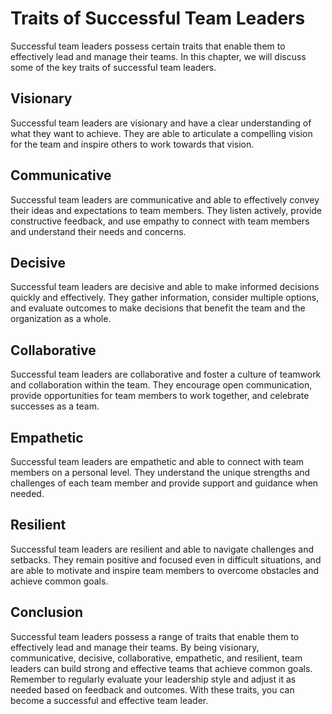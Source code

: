 Traits of Successful Team Leaders
==============================================================

Successful team leaders possess certain traits that enable them to effectively lead and manage their teams. In this chapter, we will discuss some of the key traits of successful team leaders.

Visionary
---------

Successful team leaders are visionary and have a clear understanding of what they want to achieve. They are able to articulate a compelling vision for the team and inspire others to work towards that vision.

Communicative
-------------

Successful team leaders are communicative and able to effectively convey their ideas and expectations to team members. They listen actively, provide constructive feedback, and use empathy to connect with team members and understand their needs and concerns.

Decisive
--------

Successful team leaders are decisive and able to make informed decisions quickly and effectively. They gather information, consider multiple options, and evaluate outcomes to make decisions that benefit the team and the organization as a whole.

Collaborative
-------------

Successful team leaders are collaborative and foster a culture of teamwork and collaboration within the team. They encourage open communication, provide opportunities for team members to work together, and celebrate successes as a team.

Empathetic
----------

Successful team leaders are empathetic and able to connect with team members on a personal level. They understand the unique strengths and challenges of each team member and provide support and guidance when needed.

Resilient
---------

Successful team leaders are resilient and able to navigate challenges and setbacks. They remain positive and focused even in difficult situations, and are able to motivate and inspire team members to overcome obstacles and achieve common goals.

Conclusion
----------

Successful team leaders possess a range of traits that enable them to effectively lead and manage their teams. By being visionary, communicative, decisive, collaborative, empathetic, and resilient, team leaders can build strong and effective teams that achieve common goals. Remember to regularly evaluate your leadership style and adjust it as needed based on feedback and outcomes. With these traits, you can become a successful and effective team leader.
